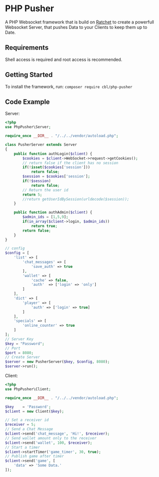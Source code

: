 # PHP Pusher

A PHP Websocket framework that is build on [Ratchet](http://socketo.me/) to create a powerfull Websocket Server,
that pushes Data to your Clients to keep them up to Date.

## Requirements

Shell access is required and root access is recommended.

## Getting Started

To install the framework, run: ```composer require cbl/php-pusher```

## Code Example

Server:

```php
<?php
use PhpPusher\Server;

require_once __DIR__ . "/../../vendor/autoload.php";

class PusherServer extends Server
{
    public function authLogin($client) {
        $cookies = $client->WebSocket->request->getCookies();
        // return false if the client has no session
        if(!isset($cookies['session']))
            return false;
        $session = $cookies['session'];
        if(!$session)
            return false;
        // Return the user id
        return 5;
        //return getUserIdBySession(urldecode($session));
    }

    public function authAdmin($client) {
        $admin_ids = [1,5,9];
        if(in_array($client->login, $admin_ids))
            return true;
        return false;
    }
}

// config
$config = [
    'list' => [
        'chat_messages' => [
            'save_auth' => true
        ],
        'wallet' => [
            'cache' => false,
            'auth'  => ['login' => 'only']
        ]
    ],
    'dict' => [
        'player' => [
            'auth' => ['login' => true]
        ]
    ],
    'specials' => [
        'online_counter' => true
    ]
];
// Server Key
$key = "Password";
// Port
$port = 8080;
// Create Server
$server = new PusherServer($key, $config, 8080);
$server->run();
```

Client:

```php
<?php
use PhpPusher\Client;

require_once __DIR__ . "/../../vendor/autoload.php";

$key    = 'Password';
$client = new Client($key);

// Set a receiver id
$receiver = 5;
// Send a Chat Message
$client->send('chat_message', 'Hi!', $receiver);
// Send wallet amount only to the receiver
$client->send('wallet', 100, $receiver);
// Start a timer
$client->startTimer('game_timer', 30, true);
// Publish game after timer
$client->send('game', [
    'data' => 'Some Data.'
]);
```
